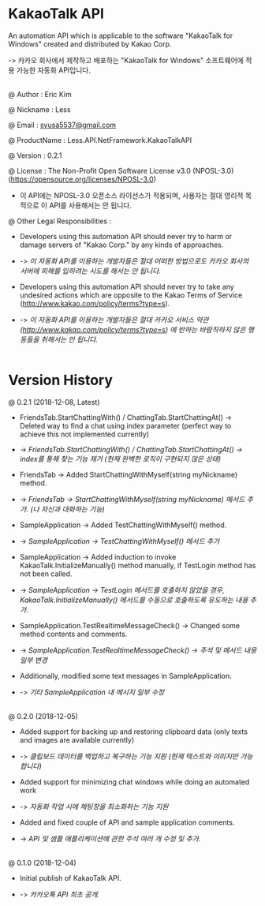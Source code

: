 # KakaoTalk API
An automation API which is applicable to the software "KakaoTalk for Windows" created and distributed by Kakao Corp.

-> 카카오 회사에서 제작하고 배포하는 "KakaoTalk for Windows" 소프트웨어에 적용 가능한 자동화 API입니다.
<br/><br/>

@ Author : Eric Kim

@ Nickname : Less

@ Email : syusa5537@gmail.com

@ ProductName : Less.API.NetFramework.KakaoTalkAPI

@ Version : 0.2.1

@ License : The Non-Profit Open Software License v3.0 (NPOSL-3.0) (https://opensource.org/licenses/NPOSL-3.0)

- 이 API에는 NPOSL-3.0 오픈소스 라이선스가 적용되며, 사용자는 절대 영리적 목적으로 이 API를 사용해서는 안 됩니다.

@ Other Legal Responsibilities :

- Developers using this automation API should never try to harm or damage servers of "Kakao Corp." by any kinds of approaches.

- -> *이 자동화 API를 이용하는 개발자들은 절대 어떠한 방법으로도 카카오 회사의 서버에 피해를 입히려는 시도를 해서는 안 됩니다.*

- Developers using this automation API should never try to take any undesired actions which are opposite to the Kakao Terms of Service (http://www.kakao.com/policy/terms?type=s).

- -> *이 자동화 API를 이용하는 개발자들은 절대 카카오 서비스 약관 (http://www.kakao.com/policy/terms?type=s) 에 반하는 바람직하지 않은 행동들을 취해서는 안 됩니다.*
<br/><br/>

# Version History
@ 0.2.1 (2018-12-08, Latest)

- FriendsTab.StartChattingWith() / ChattingTab.StartChattingAt() -> Deleted way to find a chat using index parameter (perfect way to achieve this not implemented currently)

- -> *FriendsTab.StartChattingWith() / ChattingTab.StartChattingAt() -> index를 통해 찾는 기능 제거 (현재 완벽한 로직이 구현되지 않은 상태)*


- FriendsTab -> Added StartChattingWithMyself(string myNickname) method.

- -> *FriendsTab -> StartChattingWithMyself(string myNickname) 메서드 추가. (나 자신과 대화하는 기능)*


- SampleApplication -> Added TestChattingWithMyself() method.

- -> *SampleApplication -> TestChattingWithMyself() 메서드 추가*


- SampleApplication -> Added induction to invoke KakaoTalk.InitializeManually() method manually, if TestLogin method has not been called.

- -> *SampleApplication -> TestLogin 메서드를 호출하지 않았을 경우, KakaoTalk.InitializeManually() 메서드를 수동으로 호출하도록 유도하는 내용 추가.*


- SampleApplication.TestRealtimeMessageCheck() -> Changed some method contents and comments.

- -> *SampleApplication.TestRealtimeMessageCheck() -> 주석 및 메서드 내용 일부 변경*


- Additionally, modified some text messages in SampleApplication.

- -> *기타 SampleApplication 내 메시지 일부 수정*
<br/><br/>

@ 0.2.0 (2018-12-05)

- Added support for backing up and restoring clipboard data (only texts and images are available currently)

- -> *클립보드 데이터를 백업하고 복구하는 기능 지원 (현재 텍스트와 이미지만 가능합니다)*


- Added support for minimizing chat windows while doing an automated work

- -> *자동화 작업 시에 채팅창을 최소화하는 기능 지원*


- Added and fixed couple of API and sample application comments.

- -> *API 및 샘플 애플리케이션에 관한 주석 여러 개 수정 및 추가.*
<br/><br/>

@ 0.1.0 (2018-12-04)

- Initial publish of KakaoTalk API.

- -> *카카오톡 API 최초 공개.*
